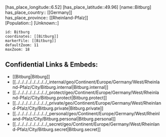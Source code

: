 ﻿---
location: [49.96,6.52] 
mapzoom: [7,12] 
mapmarker: city 
type: City
tags:
- geo/City


SpocWebEntityId: 29207
isDeleted: false
confidential: public

---
[has_place_longitude::6.52] 
[has_place_latitude::49.96] 
[name::Bitburg] 
has_place_country:: [[Germany]]  
has_place_province:: [[Rheinland-Pfalz]]  
[Population::] 
[Unknown::] 


```leaflet
id: Bitburg
coordinates: [[Bitburg]] 
markerFile: [[Bitburg]] 
defaultZoom: 11 
maxZoom: 18
```


## Confidential Links & Embeds: 
- [[Bitburg|Bitburg]]  
- [[../../../../../../../../_internal/geo/Continent/Europe/Germany/West/Rheinland-Pfalz/City/Bitburg.internal|Bitburg.internal]] 
- [[../../../../../../../../_protect/geo/Continent/Europe/Germany/West/Rheinland-Pfalz/City/Bitburg.protect|Bitburg.protect]] 
- [[../../../../../../../../_private/geo/Continent/Europe/Germany/West/Rheinland-Pfalz/City/Bitburg.private|Bitburg.private]] 
- [[../../../../../../../../_personal/geo/Continent/Europe/Germany/West/Rheinland-Pfalz/City/Bitburg.personal|Bitburg.personal]] 
- [[../../../../../../../../_secret/geo/Continent/Europe/Germany/West/Rheinland-Pfalz/City/Bitburg.secret|Bitburg.secret]] 
